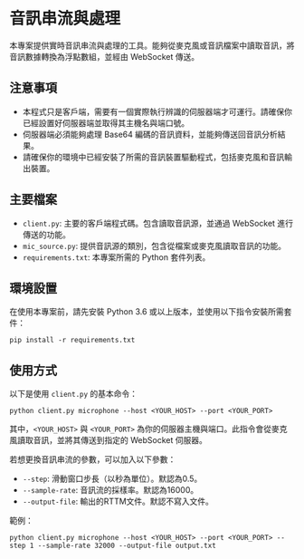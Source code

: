 # 音訊串流與處理

本專案提供實時音訊串流與處理的工具。能夠從麥克風或音訊檔案中讀取音訊，將音訊數據轉換為浮點數組，並經由 WebSocket 傳送。

## 注意事項

- 本程式只是客戶端，需要有一個實際執行辨識的伺服器端才可運行。請確保你已經設置好伺服器端並取得其主機名與端口號。
- 伺服器端必須能夠處理 Base64 編碼的音訊資料，並能夠傳送回音訊分析結果。
- 請確保你的環境中已經安裝了所需的音訊裝置驅動程式，包括麥克風和音訊輸出裝置。

## 主要檔案

- `client.py`: 主要的客戶端程式碼。包含讀取音訊源，並通過 WebSocket 進行傳送的功能。
- `mic_source.py`: 提供音訊源的類別，包含從檔案或麥克風讀取音訊的功能。
- `requirements.txt`: 本專案所需的 Python 套件列表。

## 環境設置

在使用本專案前，請先安裝 Python 3.6 或以上版本，並使用以下指令安裝所需套件：

```shell
pip install -r requirements.txt
```

## 使用方式

以下是使用 `client.py` 的基本命令：

```shell
python client.py microphone --host <YOUR_HOST> --port <YOUR_PORT>
```

其中，`<YOUR_HOST>` 與 `<YOUR_PORT>` 為你的伺服器主機與端口。此指令會從麥克風讀取音訊，並將其傳送到指定的 WebSocket 伺服器。

若想更換音訊串流的參數，可以加入以下參數：

- `--step`: 滑動窗口步長（以秒為單位）。默認為0.5。
- `--sample-rate`: 音訊流的採樣率。默認為16000。
- `--output-file`: 輸出的RTTM文件。默認不寫入文件。

範例：

```shell
python client.py microphone --host <YOUR_HOST> --port <YOUR_PORT> --step 1 --sample-rate 32000 --output-file output.txt
```


